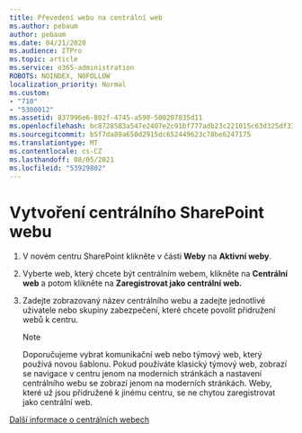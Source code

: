 ```yaml
---
title: Převedení webu na centrální web
ms.author: pebaum
author: pebaum
ms.date: 04/21/2020
ms.audience: ITPro
ms.topic: article
ms.service: o365-administration
ROBOTS: NOINDEX, NOFOLLOW
localization_priority: Normal
ms.custom:
- "710"
- "5300012"
ms.assetid: 837996e6-802f-4745-a590-500207835d11
ms.openlocfilehash: bc8728583a547e2407e2c91bf777adb23c221015c63d325df33db6c691f98e71
ms.sourcegitcommit: b5f7da89a650d2915dc652449623c78be6247175
ms.translationtype: MT
ms.contentlocale: cs-CZ
ms.lasthandoff: 08/05/2021
ms.locfileid: "53929802"
---
```

# <a name="create-a-sharepoint-hub-site"></a>Vytvoření centrálního SharePoint webu

1. V novém centru SharePoint klikněte v části **Weby** na **Aktivní weby**.

2. Vyberte web, který chcete být centrálním webem, klikněte na **Centrální web** a potom klikněte na **Zaregistrovat jako centrální web.**

3. Zadejte zobrazovaný název centrálního webu a zadejte jednotlivé uživatele nebo skupiny zabezpečení, které chcete povolit přidružení webů k centru.

    > [!NOTE]
    >  Doporučujeme vybrat komunikační web nebo týmový web, který používá novou šablonu. Pokud používáte klasický týmový web, zobrazí se navigace v centru jenom na moderních stránkách a nastavení centrálního webu se zobrazí jenom na moderních stránkách. Weby, které už jsou přidružené k jinému centru, se ne chytou zaregistrovat jako centrální web.
  
[Další informace o centrálních webech](https://go.microsoft.com/fwlink/?linkid=869149)
  